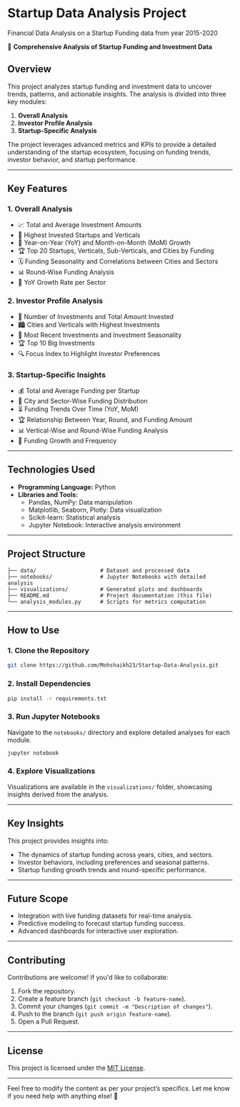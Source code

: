 # **Startup Data Analysis Project**

Financial Data Analysis on a Startup Funding data from year 2015-2020

🚀 **Comprehensive Analysis of Startup Funding and Investment Data**

## **Overview**

This project analyzes startup funding and investment data to uncover trends, patterns, and actionable insights. The analysis is divided into three key modules:

1. **Overall Analysis**
2. **Investor Profile Analysis**
3. **Startup-Specific Analysis**

The project leverages advanced metrics and KPIs to provide a detailed understanding of the startup ecosystem, focusing on funding trends, investor behavior, and startup performance.

---

## **Key Features**

### **1. Overall Analysis**

- 📈 Total and Average Investment Amounts
- 🌟 Highest Invested Startups and Verticals
- 📅 Year-on-Year (YoY) and Month-on-Month (MoM) Growth
- 🏆 Top 20 Startups, Verticals, Sub-Verticals, and Cities by Funding
- 🗓 Funding Seasonality and Correlations between Cities and Sectors
- 📊 Round-Wise Funding Analysis
- 🚀 YoY Growth Rate per Sector

### **2. Investor Profile Analysis**

- 💸 Number of Investments and Total Amount Invested
- 🏙 Cities and Verticals with Highest Investments
- 📅 Most Recent Investments and Investment Seasonality
- 🏆 Top 10 Big Investments
- 🔍 Focus Index to Highlight Investor Preferences

### **3. Startup-Specific Insights**

- 💰 Total and Average Funding per Startup
- 📍 City and Sector-Wise Funding Distribution
- ⏳ Funding Trends Over Time (YoY, MoM)
- 🏆 Relationship Between Year, Round, and Funding Amount
- 📊 Vertical-Wise and Round-Wise Funding Analysis
- 🔄 Funding Growth and Frequency

---

## **Technologies Used**

- **Programming Language:** Python
- **Libraries and Tools:**
  - Pandas, NumPy: Data manipulation
  - Matplotlib, Seaborn, Plotly: Data visualization
  - Scikit-learn: Statistical analysis
  - Jupyter Notebook: Interactive analysis environment

---

## **Project Structure**

```
├── data/                    # Dataset and processed data
├── notebooks/               # Jupyter Notebooks with detailed analysis
├── visualizations/          # Generated plots and dashboards
├── README.md                # Project documentation (this file)
└── analysis_modules.py      # Scripts for metrics computation
```

---

## **How to Use**

### **1. Clone the Repository**

```bash
git clone https://github.com/Mohshaikh23/Startup-Data-Analysis.git
```

### **2. Install Dependencies**

```bash
pip install -r requirements.txt
```

### **3. Run Jupyter Notebooks**

Navigate to the `notebooks/` directory and explore detailed analyses for each module.

```bash
jupyter notebook
```

### **4. Explore Visualizations**

Visualizations are available in the `visualizations/` folder, showcasing insights derived from the analysis.

---

## **Key Insights**

This project provides insights into:

- The dynamics of startup funding across years, cities, and sectors.
- Investor behaviors, including preferences and seasonal patterns.
- Startup funding growth trends and round-specific performance.

---

## **Future Scope**

- Integration with live funding datasets for real-time analysis.
- Predictive modeling to forecast startup funding success.
- Advanced dashboards for interactive user exploration.

---

## **Contributing**

Contributions are welcome! If you'd like to collaborate:

1. Fork the repository.
2. Create a feature branch (`git checkout -b feature-name`).
3. Commit your changes (`git commit -m "Description of changes"`).
4. Push to the branch (`git push origin feature-name`).
5. Open a Pull Request.

---

## **License**

This project is licensed under the [MIT License](LICENSE).

---

Feel free to modify the content as per your project’s specifics. Let me know if you need help with anything else! 🚀
